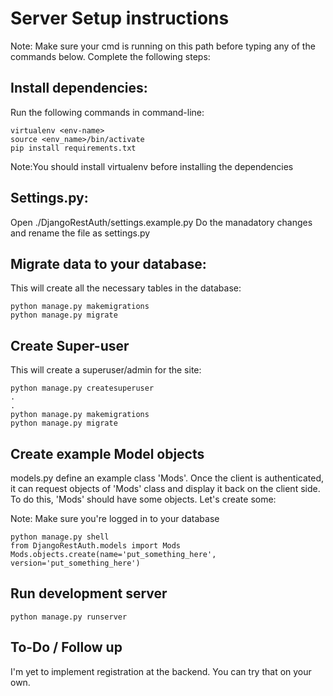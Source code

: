 # Server Setup instructions

Note: Make sure your cmd is running on this path before typing any of the commands below.
Complete the following steps:

## Install dependencies:
Run the following commands in command-line:
```
virtualenv <env-name>
source <env_name>/bin/activate
pip install requirements.txt
```
Note:You should install virtualenv before installing the dependencies

## Settings.py:

Open ./DjangoRestAuth/settings.example.py
Do the manadatory changes and rename the file as settings.py

## Migrate data to your database:

This will create all the necessary tables in the database:

```
python manage.py makemigrations
python manage.py migrate
```

## Create Super-user

This will create a superuser/admin for the site:

```
python manage.py createsuperuser
.
.
python manage.py makemigrations
python manage.py migrate
```

## Create example Model objects

models.py define an example class 'Mods'. Once the client is authenticated, it can request objects of 'Mods' class and display 
it back on the client side. To do this, 'Mods' should have some objects. Let's create some:

Note: Make sure you're logged in to your database

```
python manage.py shell
from DjangoRestAuth.models import Mods
Mods.objects.create(name='put_something_here', version='put_something_here')
```

## Run development server

```
python manage.py runserver

```
## To-Do / Follow up

I'm yet to implement registration at the backend. You can try that on your own.
